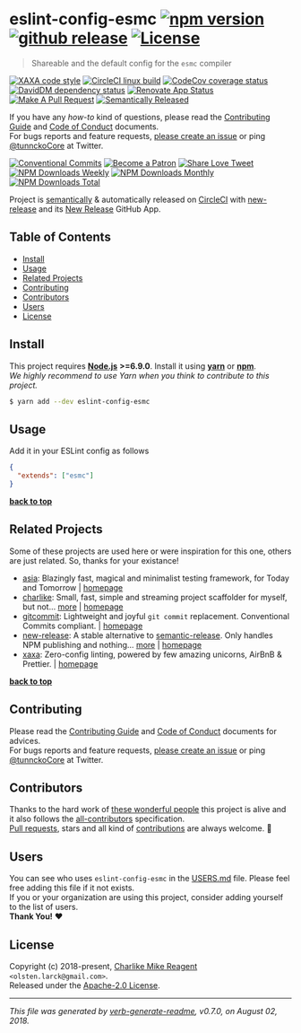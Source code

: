 # eslint-config-esmc [![npm version][npmv-img]][npmv-url] [![github release][ghrelease-img]][ghrelease-url] [![License][license-img]][license-url]

<!-- When logo is needed
<p align="center">
  <a href="https://github.com/username/repo">
    <img src="./logo.png">
  </a>
</p>
<br>
-->

> Shareable and the default config for the `esmc` compiler

<div id="thetop"></div>

[![XAXA code style][codestyle-img]][codestyle-url]
[![CircleCI linux build][linuxbuild-img]][linuxbuild-url]
[![CodeCov coverage status][codecoverage-img]][codecoverage-url]
[![DavidDM dependency status][dependencies-img]][dependencies-url]
[![Renovate App Status][renovateapp-img]][renovateapp-url]
[![Make A Pull Request][prs-welcome-img]][prs-welcome-url]
[![Semantically Released][new-release-img]][new-release-url]

If you have any _how-to_ kind of questions, please read the [Contributing Guide](./CONTRIBUTING.md) and [Code of Conduct](./CODE_OF_CONDUCT.md) documents.  
For bugs reports and feature requests, [please create an issue][open-issue-url] or ping [@tunnckoCore](https://twitter.com/tunnckoCore) at Twitter.

[![Conventional Commits][ccommits-img]][ccommits-url]
[![Become a Patron][patreon-img]][patreon-url]
[![Share Love Tweet][shareb]][shareu]
[![NPM Downloads Weekly][downloads-weekly-img]][npmv-url]
[![NPM Downloads Monthly][downloads-monthly-img]][npmv-url]
[![NPM Downloads Total][downloads-total-img]][npmv-url]

Project is [semantically](https://semver.org) & automatically released on [CircleCI][codecoverage-url] with [new-release][] and its [New Release](https://github.com/apps/new-release) GitHub App.

## Table of Contents
- [Install](#install)
- [Usage](#usage)
- [Related Projects](#related-projects)
- [Contributing](#contributing)
- [Contributors](#contributors)
- [Users](#users)
- [License](#license)

## Install
This project requires [**Node.js**](https://nodejs.org) **>=6.9.0**. Install it using [**yarn**](https://yarnpkg.com) or [**npm**](https://npmjs.com).  
_We highly recommend to use Yarn when you think to contribute to this project._

```bash
$ yarn add --dev eslint-config-esmc
```

## Usage

Add it in your ESLint config as follows

```json
{
  "extends": ["esmc"]
}
```

**[back to top](#thetop)**

## Related Projects
Some of these projects are used here or were inspiration for this one, others are just related. So, thanks for your existance!
- [asia](https://www.npmjs.com/package/asia): Blazingly fast, magical and minimalist testing framework, for Today and Tomorrow | [homepage](https://github.com/olstenlarck/asia#readme "Blazingly fast, magical and minimalist testing framework, for Today and Tomorrow")
- [charlike](https://www.npmjs.com/package/charlike): Small, fast, simple and streaming project scaffolder for myself, but not… [more](https://github.com/tunnckoCore/charlike) | [homepage](https://github.com/tunnckoCore/charlike "Small, fast, simple and streaming project scaffolder for myself, but not only. Supports hundreds of template engines through the @JSTransformers API or if you want custom `render` function passed through options")
- [gitcommit](https://www.npmjs.com/package/gitcommit): Lightweight and joyful `git commit` replacement. Conventional Commits compliant. | [homepage](https://github.com/tunnckoCore/gitcommit "Lightweight and joyful `git commit` replacement. Conventional Commits compliant.")
- [new-release](https://www.npmjs.com/package/new-release): A stable alternative to [semantic-release][]. Only handles NPM publishing and nothing… [more](https://github.com/tunnckoCore/new-release#readme) | [homepage](https://github.com/tunnckoCore/new-release#readme "A stable alternative to [semantic-release][]. Only handles NPM publishing and nothing more. For creating GitHub releases use the Semantic Release GitHub App")
- [xaxa](https://www.npmjs.com/package/xaxa): Zero-config linting, powered by few amazing unicorns, AirBnB & Prettier. | [homepage](https://github.com/olstenlarck/xaxa "Zero-config linting, powered by few amazing unicorns, AirBnB & Prettier.")

**[back to top](#thetop)**

## Contributing
Please read the [Contributing Guide](./CONTRIBUTING.md) and [Code of Conduct](./CODE_OF_CONDUCT.md) documents for advices.  
For bugs reports and feature requests, [please create an issue][open-issue-url] or ping [@tunnckoCore](https://twitter.com/tunnckoCore) at Twitter.

## Contributors
Thanks to the hard work of [these wonderful people](./CONTRIBUTORS.md) this project is alive and it also follows the [all-contributors](https://github.com/kentcdodds/all-contributors) specification.  
[Pull requests](https://github.com/tunnckoCore/contributing#opening-a-pull-request), stars and all kind of [contributions](https://opensource.guide/how-to-contribute/#what-it-means-to-contribute) are always welcome. :stars:

## Users
You can see who uses `eslint-config-esmc` in the [USERS.md](./USERS.md) file. Please feel free adding this file if it not exists.  
If you or your organization are using this project, consider adding yourself to the list of users.  
**Thank You!** :heart:

## License
Copyright (c) 2018-present, [Charlike Mike Reagent][author-link] `<olsten.larck@gmail.com>`.  
Released under the [Apache-2.0 License][license-url].

---

_This file was generated by [verb-generate-readme](https://github.com/verbose/verb-generate-readme), v0.7.0, on August 02, 2018._

<!-- Heading badges -->
[npmv-url]: https://www.npmjs.com/package/eslint-config-esmc
[npmv-img]: https://badgen.net/npm/v/eslint-config-esmc?icon=npm

[ghrelease-url]: https://github.com/olstenlarck/eslint-config-esmc/releases/latest
[ghrelease-img]: https://badgen.net/github/release/olstenlarck/eslint-config-esmc?icon=github

[license-url]: https://github.com/olstenlarck/eslint-config-esmc/blob/master/LICENSE
[license-img]: https://badgen.net/npm/license/eslint-config-esmc

<!-- Front line badges -->

[codestyle-url]: https://github.com/tunnckoCore/eslint-config-esmc
[codestyle-img]: https://badgen.net/badge/code%20style/esmc/purple

[linuxbuild-url]: https://circleci.com/gh/tunnckoCore/eslint-config-esmc/tree/master
[linuxbuild-img]: https://badgen.net/circleci/github/tunnckoCore/eslint-config-esmc/master?label=build&icon=circleci

[codecoverage-url]: https://codecov.io/gh/tunnckoCore/eslint-config-esmc
[codecoverage-img]: https://badgen.net/codecov/c/gh/tunnckoCore/eslint-config-esmc

[dependencies-url]: https://david-dm.org/tunnckoCore/eslint-config-esmc
[dependencies-img]: https://badgen.net/david/dep/tunnckoCore/eslint-config-esmc

[ccommits-url]: https://conventionalcommits.org/
[ccommits-img]: https://badgen.net/badge/conventional%20commits/v1.0.0/dfb317

[new-release-url]: https://github.com/tunnckoCore/new-release
[new-release-img]: https://badgen.net/badge/semantically/released/05c5ff

[downloads-weekly-img]: https://badgen.net/npm/dw/eslint-config-esmc
[downloads-monthly-img]: https://badgen.net/npm/dm/eslint-config-esmc
[downloads-total-img]: https://badgen.net/npm/dt/eslint-config-esmc

[renovateapp-url]: https://renovatebot.com
[renovateapp-img]: https://badgen.net/badge/renovate/enabled/green

[prs-welcome-img]: https://badgen.net/badge/PRs/welcome/green
[prs-welcome-url]: http://makeapullrequest.com

[paypal-donate-url]: https://paypal.me/tunnckoCore/10
[paypal-donate-img]: https://badgen.net/badge/$/support/purple

[patreon-url]: https://www.patreon.com/bePatron?u=5579781
[patreon-img]: https://badgen.net/badge/become/a%20patron/F96854?icon=patreon

[shareu]: https://twitter.com/intent/tweet?text=https://github.com/olstenlarck/eslint-config-esmc&via=tunnckoCore
[shareb]: https://badgen.net/badge/twitter/share/1da1f2
[open-issue-url]: https://github.com/olstenlarck/eslint-config-esmc/issues/new
[author-link]: https://tunnckocore.com

[new-release]: https://github.com/tunnckoCore/new-release
[semantic-release]: https://github.com/semantic-release/semantic-release
